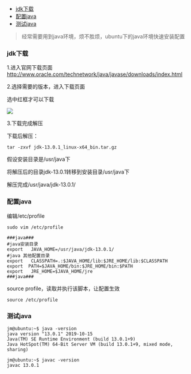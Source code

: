 <!-- TOC -->

- [jdk下载](#jdk下载)
- [配置java](#配置java)
- [测试java](#测试java)

<!-- /TOC -->


> 经常需要用到java环境，烦不胜烦，ubuntu下的java环境快速安装配置

### jdk下载

1.进入官网下载页面
http://www.oracle.com/technetwork/java/javase/downloads/index.html

2.选择需要的版本，进入下载页面 
 
选中红框才可以下载

![](https://img-blog.csdn.net/20180708130959114?watermark/2/text/aHR0cHM6Ly9ibG9nLmNzZG4ubmV0L3Nhbmdld3V4aWU=/font/5a6L5L2T/fontsize/400/fill/I0JBQkFCMA==/dissolve/70)

3.下载完成解压

下载后解压：

```
tar -zxvf jdk-13.0.1_linux-x64_bin.tar.gz
```

假设安装目录是/usr/java下

将解压后的目录jdk-13.0.1转移到安装目录/usr/java下

解压完成/usr/java/jdk-13.0.1/

### 配置java

编辑/etc/profile

```
sudo vim /etc/profile
```

```
###java###
#java安装目录
export   JAVA_HOME=/usr/java/jdk-13.0.1/
#java 其他配置目录
export   CLASSPATH=.:$JAVA_HOME/lib:$JRE_HOME/lib:$CLASSPATH
export  PATH=$JAVA_HOME/bin:$JRE_HOME/bin:$PATH
export   JRE_HOME=$JAVA_HOME/jre
###java###
```

source profile，读取并执行该脚本，让配置生效

```
source /etc/profile
```

### 测试java


```
jm@ubuntu:~$ java -version
java version "13.0.1" 2019-10-15
Java(TM) SE Runtime Environment (build 13.0.1+9)
Java HotSpot(TM) 64-Bit Server VM (build 13.0.1+9, mixed mode, sharing)

jm@ubuntu:~$ javac -version
javac 13.0.1

```

